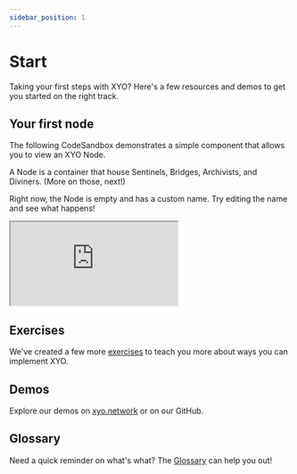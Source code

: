 ```yaml
---
sidebar_position: 1
---
```


# Start
Taking your first steps with XYO? Here's a few resources and demos to get you started on the right track.

## Your first node

The following CodeSandbox demonstrates a simple component that allows you to view an XYO Node.

A Node is a container that house Sentinels, Bridges, Archivists, and Diviners. (More on those, next!) 

Right now, the Node is empty and has a custom name. Try editing the name and see what happens!

<iframe
  src="https://codesandbox.io/p/sandbox/memory-node-with-modules-tlvunq"
  allow="accelerometer; ambient-light-sensor; camera; encrypted-media; geolocation; gyroscope; hid; microphone; midi; payment; usb; vr; xr-spatial-tracking"
  sandbox="allow-forms allow-modals allow-popups allow-presentation allow-same-origin allow-scripts"
  className="code-sandbox-div"
></iframe>

## Exercises
We've created a few more [exercises](https://xyo.network/dapp) to teach you more about ways you can implement XYO.

## Demos
Explore our demos on [xyo.network](https://xyo.network/dapp) or on our GitHub.

## Glossary
Need a quick reminder on what's what? The [Glossary](/docs/glossary) can help you out!